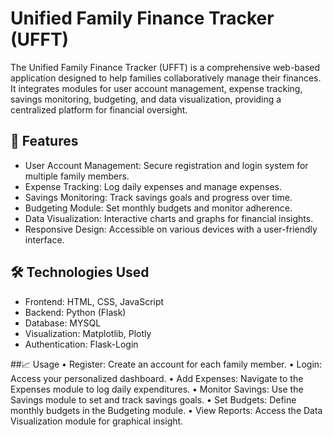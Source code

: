 # Unified Family Finance Tracker (UFFT)
The Unified Family Finance Tracker (UFFT) is a comprehensive web-based application designed to help families collaboratively manage their finances. It integrates modules for user account management, expense tracking, savings monitoring, budgeting, and data visualization, providing a centralized platform for financial oversight.

## 🚀 Features
- User Account Management: Secure registration and login system for multiple family members.
- Expense Tracking: Log daily expenses and manage expenses.
- Savings Monitoring: Track savings goals and progress over time.
- Budgeting Module: Set monthly budgets and monitor adherence.
- Data Visualization: Interactive charts and graphs for financial insights.
- Responsive Design: Accessible on various devices with a user-friendly interface.

## 🛠️ Technologies Used
- Frontend: HTML, CSS, JavaScript
- Backend: Python (Flask)
- Database: MYSQL
- Visualization: Matplotlib, Plotly
- Authentication: Flask-Login

##📈 Usage
•	Register: Create an account for each family member.
•	Login: Access your personalized dashboard.
•	Add Expenses: Navigate to the Expenses module to log daily expenditures.
•	Monitor Savings: Use the Savings module to set and track savings goals.
•	Set Budgets: Define monthly budgets in the Budgeting module.
•	View Reports: Access the Data Visualization module for graphical insight.
